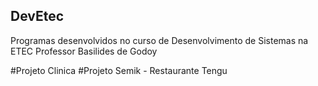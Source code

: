 ## DevEtec
Programas desenvolvidos no curso de Desenvolvimento de Sistemas na ETEC Professor Basilides de Godoy

#Projeto Clinica
#Projeto Semik - Restaurante Tengu
